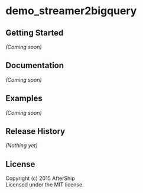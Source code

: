 # demo_streamer2bigquery 


## Getting Started
_(Coming soon)_

## Documentation
_(Coming soon)_

## Examples
_(Coming soon)_


## Release History
_(Nothing yet)_

## License
Copyright (c) 2015 AfterShip  
Licensed under the MIT license.
